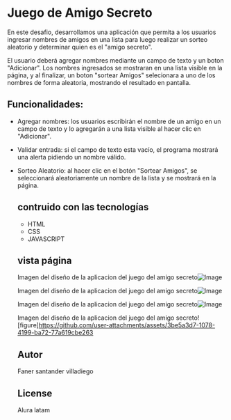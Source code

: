 <h1>Juego de Amigo Secreto</h1>
En este desafio, desarrollamos una aplicación que permita a los usuarios ingresar nombres de amigos en una lista 
para luego realizar un sorteo aleatorio y determinar quien es el "amigo secreto".

El usuario deberá agregar nombres mediante un campo de texto y un boton "Adicionar". 
Los nombres ingresados se mostraran en una lista visible en la página, y al finalizar, 
un boton "sortear Amigos" selecionara a uno de los nombres de forma aleatoria, mostrando el resultado en pantalla.

## Funcionalidades:
* Agregar nombres: los usuarios escribirán el nombre de un amigo en un campo de texto y lo agregarán a una lista visible al hacer
  clic en "Adicionar".
* Validar entrada: si el campo de texto esta vacío, el programa mostrará una alerta pidiendo un nombre válido.
* Sorteo Aleatorio: al hacer clic en el botón "Sortear Amigos", se seleccionará aleatoriamente un nombre de la lista y se mostrará en la página.

  ## contruido con las tecnologías
  * HTML
  * CSS
  * JAVASCRIPT
    
  ## vista página
  <span></span><span> Imagen del diseño de la aplicacion del juego del amigo secreto</span><span></span><span></span><span>![Image](https://github.com/user-attachments/assets/765871d0-f196-4d57-9ea5-b3bed07cd0b8)</span><span><span>
  
  <span></span><span> Imagen del diseño de la aplicacion del juego del amigo secreto</span><span></span><span></span><span>![Image](https://github.com/user-attachments/assets/c8751aa0-1f12-408d-be29-8f78e1d0dd4c)</span><span><span>
  
  <span></span><span> Imagen del diseño de la aplicacion del juego del amigo secreto</span><span></span><span></span><span>![Image](https://github.com/user-attachments/assets/8532b851-11ab-4e10-95fe-3d20dd8c1a76)</span><span><span>
  
  <span></span><span> Imagen del diseño de la aplicacion del juego del amigo secreto</span><span></span><span></span><span>![figure]https://github.com/user-attachments/assets/3be5a3d7-1078-4199-ba72-77a619cbe263</span><span><span>
  ## Autor
  Faner santander villadiego

  ## License
  Alura latam
